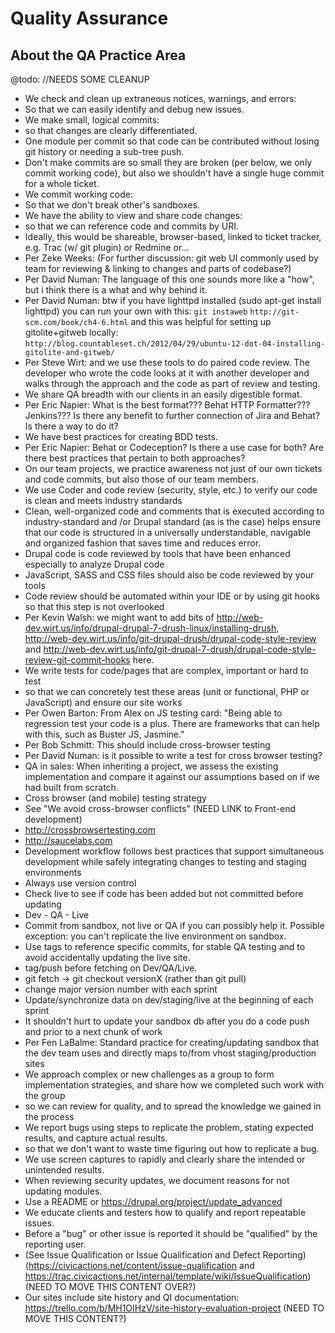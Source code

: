 # Quality Assurance

## About the QA Practice Area

@todo: //NEEDS SOME CLEANUP

* We check and clean up extraneous notices, warnings, and errors:
* So that we can easily identify and debug new issues.
* We make small, logical commits:
* so that changes are clearly differentiated.
* One module per commit so that code can be contributed without losing git history or needing a sub-tree push.
* Don't make commits are so small they are broken (per below, we only commit working code), but also we shouldn't have a single huge commit for a whole ticket.
* We commit working code:
* So that we don't break other's sandboxes.
* We have the ability to view and share code changes:
* so that we can reference code and commits by URI.
* Ideally, this would be shareable, browser-based, linked to ticket tracker, e.g. Trac (w/ git plugin) or Redmine or...
* Per Zeke Weeks: (For further discussion: git web UI commonly used by team for reviewing & linking to changes and parts of codebase?)
* Per David Numan: The language of this one sounds more like a "how", but i think there is a what and why behind it.
* Per David Numan: btw if you have lighttpd installed (sudo apt-get install lighttpd) you can run your own with this:
  `git instaweb`
  `http://git-scm.com/book/ch4-6.html` and this was helpful for setting up gitolite+gitweb locally: `http://blog.countableset.ch/2012/04/29/ubuntu-12-dot-04-installing-gitolite-and-gitweb/`
* Per Steve Wirt: and we use these tools to do paired code review. The developer who wrote the code looks at it with another developer and walks through the approach and the code as part of review and testing.
* We share QA breadth with our clients in an easily digestible format.
* Per Eric Napier: What is the best format??? Behat HTTP Formatter??? Jenkins??? Is there any benefit to further connection of Jira and Behat? Is there a way to do it?
* We have best practices for creating BDD tests.
* Per Eric Napier: Behat or Codeception? Is there a use case for both? Are there best practices that pertain to both approaches?
* On our team projects, we practice awareness not just of our own tickets and code commits, but also those of our team members.
* We use Coder and code review (security, style, etc.) to verify our code is clean and meets industry standards
* Clean, well-organized code and comments that is executed according to industry-standard and /or Drupal standard (as is the case) helps ensure that our code is structured in a universally understandable, navigable and organized fashion that saves time and reduces error.
* Drupal code is code reviewed by tools that have been enhanced especially to analyze Drupal code
* JavaScript, SASS and CSS files should also be code reviewed by your tools
* Code review should be automated within your IDE or by using git hooks so that this step is not overlooked
* Per Kevin Walsh: we might want to add bits of <http://web-dev.wirt.us/info/drupal-drupal-7-drush-linux/installing-drush>, <http://web-dev.wirt.us/info/git-drupal-drush/drupal-code-style-review> and <http://web-dev.wirt.us/info/git-drupal-7-drush/drupal-code-style-review-git-commit-hooks> here.
* We write tests for code/pages that are complex, important or hard to test
* so that we can concretely test these areas (unit or functional, PHP or JavaScript) and ensure our site works
* Per Owen Barton: From Alex on JS testing card: "Being able to regression test your code is a plus. There are frameworks that can help with this, such as Buster JS, Jasmine."
* Per Bob Schmitt: This should include cross-browser testing
* Per David Numan: is it possible to write a test for cross browser testing?
* QA in sales: When inheriting a project, we assess the existing implementation and compare it against our assumptions based on if we had built from scratch.
* Cross browser (and mobile) testing strategy
* See "We avoid cross-browser conflicts" (NEED LINK to Front-end development)
* <http://crossbrowsertesting.com>
* <http://saucelabs.com>
* Development workflow follows best practices that support simultaneous development while safely integrating changes to testing and staging environments
* Always use version control
* Check live to see if code has been added but not committed before updating
* Dev - QA - Live
* Commit from sandbox, not live or QA if you can possibly help it. Possible exception: you can't replicate the live environment on sandbox.
* Use tags to reference specific commits, for stable QA testing and to avoid accidentally updating the live site.
* tag/push before fetching on Dev/QA/Live.
* git fetch -> git checkout versionX (rather than git pull)
* change major version number with each sprint
* Update/synchronize data on dev/staging/live at the beginning of each sprint
* It shouldn't hurt to update your sandbox db after you do a code push and prior to a next chunk of work
* Per Fen LaBalme: Standard practice for creating/updating sandbox that the dev team uses and directly maps to/from vhost staging/production sites
* We approach complex or new challenges as a group to form implementation strategies, and share how we completed such work with the group
* so we can review for quality, and to spread the knowledge we gained in the process
* We report bugs using steps to replicate the problem, stating expected results, and capture actual results.
* so that we don't want to waste time figuring out how to replicate a bug.
* We use screen captures to rapidly and clearly share the intended or unintended results.
* When reviewing security updates, we document reasons for not updating modules.
* Use a README or <https://drupal.org/project/update_advanced>
* We educate clients and testers how to qualify and report repeatable issues.
* Before a "bug" or other issue is reported it should be "qualified" by the reporting user.
* (See Issue Qualification or Issue Qualification and Defect Reporting) (<https://civicactions.net/content/issue-qualification> and <https://trac.civicactions.net/internal/template/wiki/IssueQualification>) (NEED TO MOVE THIS CONTENT OVER?)
* Our sites include site history and QI documentation: <https://trello.com/b/MH1OIHzV/site-history-evaluation-project> (NEED TO MOVE THIS CONTENT?)
